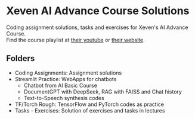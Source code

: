 # Xeven AI Advance Course Solutions
Coding assignment solutions, tasks and exercises for Xeven's AI Advance Course. <br>
Find the course playlist at <a href="https://youtube.com/playlist?list=PLxf3-FrL8GzRALeq_9BtdQclN6SF4bTCG&si=RdvEaGb940sXERa5">their youtube</a> or <a href="https://xevenskills.com/courses/artificial-intelligence-ai-free-advance-course-batch-02/">their website</a>.

## Folders
- Coding Assignments: Assignment solutions
- Streamlit Practice: WebApps for chatbots
  - Chatbot from AI Basic Course
  - DocumentGPT with DeepSeek, RAG with FAISS and Chat history
  - Text-to-Speech synthesis codes
- TF/Torch Rough: TensorFlow and PyTorch codes as practice
- Tasks - Exercises: Solution of exercises and tasks in lectures
